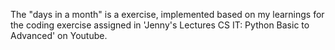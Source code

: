 The "days in a month" is a exercise, implemented based on my learnings for the coding exercise assigned in 'Jenny's Lectures CS IT: Python Basic to Advanced' on Youtube.
